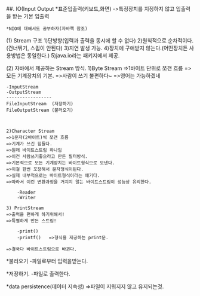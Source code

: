 

##. IO(Input Output
*표준입출력(키보드,화면)
->특정장치를 지정하지 않고 입출력을 받는 기본 입출력

	*NIO에 대해서도 공부하자(자바책 참조)

(1) Stream 구조
	1)단방향(입력과 출력을 동시에 할 수 없다)
	2)원칙적으로 순차적이다.(건너뛰기, 스큅이 안된다)
	3)지연 발생 가능.
	4)장치에 구애받지 않는다.(어떤장치든 사용방법은 동일한다.)
	5)java.io라는 패키지에서 제공.


(2) 자바에서 제공하는 Stream 방식.
	1)Byte Stream	=>1바이트 단위로 쪼갠 흐름
	=>모든 기계장치의 기본.
	=>사람이 쓰기 불편하다~
	=>영어는 가능하겠네
	

	-InputStream
	-OutputStream			
	-----------------
	FileInputStream	 (저장하기)
	FileOutputStream (불러오기)



	2)Character Stream
	=>1문자(2바이트)씩 쪼갠 흐름	
	=>기계가 쓰긴 힘들다.
	=>원래 바이트스트림 하나임
	=>이건 사람쓰기좋으라고 만든 필터방식.	
	=>기본적으로 모든 기계장치는 바이트형식으로 보낸다.
	=>이걸 한번 포장해서 문자형식이된다.
	=>실제 내부적으로는 바이트형식이라는 얘기다.
	=>따라서 이런 변환과정을 거치지 않는 바이트스트림이 성능상 유리한다.

		-Reader
		-Writer

	3) PrintStream
	=>출력을 편하게 하기위해서!
	=>특별하게 만든 스트림!

		-print()
		-printf() 	=>형식을 제공하는 print문.
		
	=>결국다 바이트스트림으로 바뀐다.



*불러오기
-파일로부터 입력을받는다.

*저장하기.
-파일로 출력한다.


*data persistence(데이터 지속성)
=>파일이 지워지지 않고 유지되는것.

